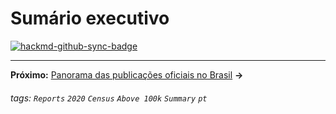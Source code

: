 # Sumário executivo

[![hackmd-github-sync-badge](https://hackmd.io/5xzQgSP0TNGfQ-JYRFyKrQ/badge)](https://hackmd.io/5xzQgSP0TNGfQ-JYRFyKrQ)


---

**Próximo:** <a href="https://hackmd.io/@querido-diario/report-census-qd-2020-overview-pt" target="_self">Panorama das publicações oficiais no Brasil</a> **→**

###### tags: `Reports` `2020` `Census` `Above 100k` `Summary` `pt`